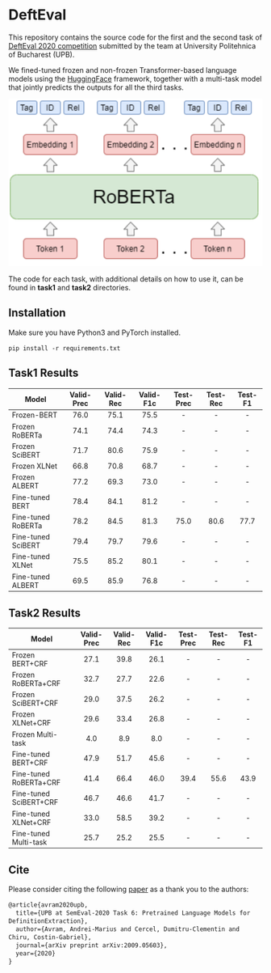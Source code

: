 # DeftEval

This repository contains the source code for the first and the second task of [DeftEval 2020 competition](https://competitions.codalab.org/competitions/22759)
submitted by the team at University Politehnica of Bucharest (UPB).

We fined-tuned frozen and non-frozen Transformer-based language models using the [HuggingFace](https://github.com/huggingface/transformers) framework, together with a multi-task model that jointly predicts the outputs for all the third tasks. 

<p align="center">
  <img src="https://raw.githubusercontent.com/avramandrei/DeftEval/master/resources/multitask_system.png">
</p>

The code for each task, with additional details on how to use it, can be found in **task1** and **task2** directories.

## Installation

Make sure you have Python3 and PyTorch installed.

```
pip install -r requirements.txt
```

## Task1 Results

| Model | Valid-Prec | Valid-Rec | Valid-F1c | Test-Prec | Test-Rec | Test-F1 |
--------| :----------: | :----------: | :----------: | :----------: | :----------: | :----------: |
Frozen-BERT | 76.0 | 75.1 | 75.5 | - | - | - |
Frozen RoBERTa | 74.1 | 74.4 | 74.3 | - | - | - |
Frozen SciBERT | 71.7 | 80.6 | 75.9 | - | - | - |
Frozen XLNet | 66.8 | 70.8 | 68.7 | - | - | - |
Frozen ALBERT | 77.2 | 69.3 | 73.0 | - | - | - |
Fine-tuned BERT | 78.4 | 84.1 | 81.2 | - | - | - |
Fine-tuned RoBERTa | 78.2 | 84.5 | 81.3 | 75.0 | 80.6 | 77.7 |
Fine-tuned SciBERT | 79.4 | 79.7 | 79.6 | - | - | - |
Fine-tuned XLNet | 75.5 | 85.2 | 80.1 | - | - | - |
Fine-tuned ALBERT | 69.5 | 85.9 | 76.8 | - | - | - |

## Task2 Results

| Model | Valid-Prec | Valid-Rec | Valid-F1c | Test-Prec | Test-Rec | Test-F1 |
--------| :----------: | :----------: | :----------: | :----------: | :----------: | :----------: |
Frozen BERT+CRF | 27.1 | 39.8 | 26.1 | - | - | - |
Frozen RoBERTa+CRF | 32.7 | 27.7 | 22.6 | - | - | - |
Frozen SciBERT+CRF | 29.0 | 37.5 | 26.2 | - | - | - |
Frozen XLNet+CRF | 29.6 | 33.4 | 26.8 | - | - | - |
Frozen Multi-task | 4.0 | 8.9 | 8.0 | - | - | - |
Fine-tuned BERT+CRF | 47.9 | 51.7 | 45.6 | - | - | - |
Fine-tuned RoBERTa+CRF | 41.4 | 66.4 | 46.0 | 39.4 | 55.6 | 43.9 |
Fine-tuned SciBERT+CRF | 46.7 | 46.6 | 41.7 | - | - | - |
Fine-tuned XLNet+CRF | 33.0 | 58.5 | 39.2 | - | - | - |
Fine-tuned Multi-task | 25.7 | 25.2 | 25.5 | - | - | - |

## Cite
Please consider citing the following [paper](https://arxiv.org/abs/2009.05603) as a thank you to the authors: 
```
@article{avram2020upb,
  title={UPB at SemEval-2020 Task 6: Pretrained Language Models for DefinitionExtraction},
  author={Avram, Andrei-Marius and Cercel, Dumitru-Clementin and Chiru, Costin-Gabriel},
  journal={arXiv preprint arXiv:2009.05603},
  year={2020}
}
```
